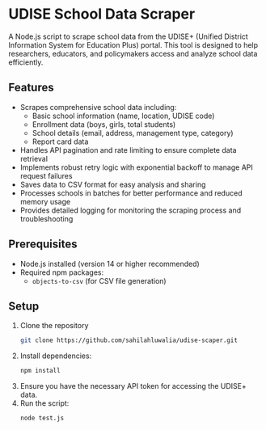 # UDISE School Data Scraper

A Node.js script to scrape school data from the UDISE+ (Unified District Information System for Education Plus) portal. This tool is designed to help researchers, educators, and policymakers access and analyze school data efficiently.

## Features

- Scrapes comprehensive school data including:
  - Basic school information (name, location, UDISE code)
  - Enrollment data (boys, girls, total students)
  - School details (email, address, management type, category)
  - Report card data
- Handles API pagination and rate limiting to ensure complete data retrieval
- Implements robust retry logic with exponential backoff to manage API request failures
- Saves data to CSV format for easy analysis and sharing
- Processes schools in batches for better performance and reduced memory usage
- Provides detailed logging for monitoring the scraping process and troubleshooting

## Prerequisites

- Node.js installed (version 14 or higher recommended)
- Required npm packages:
  - `objects-to-csv` (for CSV file generation)


## Setup

1. Clone the repository
   ```bash
   git clone https://github.com/sahilahluwalia/udise-scaper.git
   ```
2. Install dependencies:
   ```bash
   npm install
   ```
3. Ensure you have the necessary API token for accessing the UDISE+ data.
4. Run the script:
   ```bash
   node test.js
   ```
